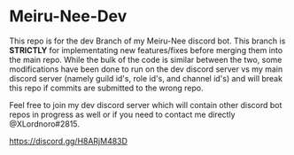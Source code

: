 # Meiru-Nee-Dev
This repo is for the dev Branch of my Meiru-Nee discord bot. This branch is **STRICTLY** for implementating new features/fixes before merging them into the main repo. While the bulk of the code is similar between the two, some modifications have been done to run on the dev discord server vs my main discord server (namely guild id's, role id's, and channel id's) and will break this repo if commits are submitted to the wrong repo.

Feel free to join my dev discord server which will contain other discord bot repos in progress as well or if you need to contact me directly @XLordnoro#2815.

https://discord.gg/H8ARjM483D


